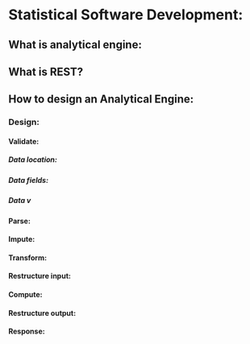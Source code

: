 # Statistical Software Development:

## What is analytical engine:

## What is REST?

## How to design an Analytical Engine:

### Design:

#### Validate:
##### Data location:
##### Data fields:
##### Data v
#### Parse:
#### Impute:
#### Transform:
#### Restructure input:
#### Compute:
#### Restructure output:
#### Response:
<!--stackedit_data:
eyJoaXN0b3J5IjpbLTY3NjIwNDY3Myw2OTk1MTYzOThdfQ==
-->